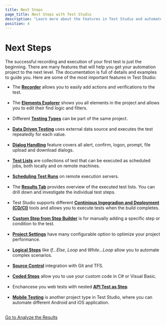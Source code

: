 ```yaml
---
title: Next Steps  
page_title: Next Steps with Test Studio
description: "Learn more about the features in Test Studio and automate your tests."
position: 4
---
```

# Next Steps #

The successful recording and execution of your first test is just the beginning. There are many features that will help you get your automation project to the next level. The documentation is full of details and examples to guide you. Here are some of the most important features in Test Studio:

* The [**Recorder**](/features/recorder/overview) allows you to easily add actions and verifications to the test.
<br/><br/>
* The [**Elements Explorer**](/features/elements-explorer/overview) shows you all elements in the project and allows you to edit their find logic and filters.
<br/><br/>
* Different [**Testing Types**](/features/testing-types) can be part of the same project.
<br/><br/>
* [**Data Driven Testing**](/features/data-driven-testing/overview) uses external data source and executes the test repeatedly for each value.
<br/><br/>
* [**Dialog Handling**](/features/dialogs-and-popups/dialogs) feature covers all alert, confirm, logon, prompt, file upload and download dialogs.
<br/><br/>
* [**Test Lists**](/general-information//test-execution/test-list-execution) are collections of test that can be executed as scheduled jobs, both locally and on remote machines.
<br/><br/>
* [**Scheduling Test Runs**](/features/scheduling-test-runs/overview) on remote execution servers.
<br/><br/>
* The [**Results Tab**](/general-information/test-results/analyze-test-results) provides overview of the executed test lists. You can drill down and investigate the individual test steps.
<br/><br/>
* Test Studio supports different [**Continious Ingegradion and Deployment (CD/CI)**](/advanced-topics/build-server/continious-integration-overview.html) tools and allows you to execute tests when the build completes.
<br/><br/>
* [**Custom Step from Step Builder**](/features/custom-steps/overview) is for manually adding a specific step or condition to the test.
<br/><br/>
* [**Project Settings**](/features/project-settings/overview) have many configurable option to optimize your project performance.
<br/><br/>
* [**Logical Steps**](/features/logical-steps/if-else) like *If...Else*, *Loop* and *While...Loop* allow you to automate complex scenarios.
<br/><br/>
* [**Source Control**](/features/source-control/checkin-guidelines) integration with Git and TFS.
<br/><br/>
* [**Coded Steps**](/features/coded-steps/coded-step) allow you to use your custom code in C# or Visual Basic.
<br/><br/>
* Enchancese you web tests with nested [**API Test as Step**](/features/execute-apitest/add-api-test-as-step).
<br/><br/>
* [**Mobile Testing**](/test-studio-mobile/overview) is another project type in Test Studio, where you can automate different Android and iOS application.
<br/><br/>
<div><a href="/getting-started/analyze-the-results">Go to Analyze the Results</a></div>